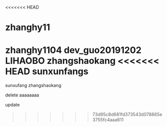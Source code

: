 <<<<<<< HEAD

zhanghy11
=======
zhanghy1104
dev_guo20191202
LIHAOBO
zhangshaokang
<<<<<<< HEAD
sunxunfangs
=======
sunxufang
zhangshaokang

delete
aaaaaaaa

update
>>>>>>> 73d95c8d681fd373543d078865e3755fc4aaa611
